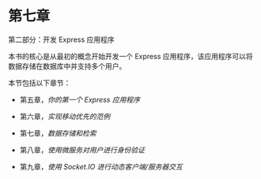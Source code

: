 # 第七章

第二部分：开发 Express 应用程序

本书的核心是从最初的概念开始开发一个 Express 应用程序，该应用程序可以将数据存储在数据库中并支持多个用户。

本节包括以下章节：

+   第五章，*你的第一个 Express 应用程序*

+   第六章，*实现移动优先的范例*

+   第七章，*数据存储和检索*

+   第八章，*使用微服务对用户进行身份验证*

+   第九章，*使用 Socket.IO 进行动态客户端/服务器交互*
